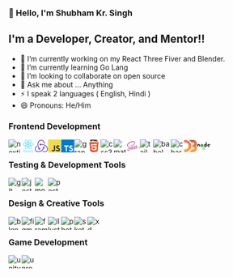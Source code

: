 ### 👋 Hello, I'm Shubham Kr. Singh 

## I'm a Developer, Creator, and Mentor!!

<!-- - ✍ You can find my projects here [portfolio] -->
- 🔭 I’m currently working on my React Three Fiver and Blender.
- 🌱 I’m currently learning Go Lang
- 👯 I’m looking to collaborate on open source
- 💬 Ask me about ... Anything
- ⚡ I speak 2 languages ( English, Hindi )
- 😄 Pronouns: He/Him


### Frontend Development

<img src="https://miro.medium.com/v2/resize:fit:720/format:webp/1*yqQpg5pkNNY2NCdcmqVstw.png" alt="nextjs" width="26" height="26" align="left"/>
<img src="https://raw.githubusercontent.com/devicons/devicon/master/icons/react/react-original-wordmark.svg" alt="react" width="26" height="26" align="left"/>
<img src="https://raw.githubusercontent.com/devicons/devicon/master/icons/redux/redux-original.svg" alt="redux" width="26" height="26" align="left"/>
<img src="https://raw.githubusercontent.com/devicons/devicon/master/icons/javascript/javascript-original.svg" alt="javascript" width="26" height="26" align="left"/>
<img src="https://raw.githubusercontent.com/devicons/devicon/master/icons/typescript/typescript-original.svg" alt="typescript" width="26" height="26" align="left"/>
<img src="https://www.vectorlogo.zone/logos/graphql/graphql-icon.svg" alt="graphql" width="26" height="26" align="left"/>
<img src="https://raw.githubusercontent.com/devicons/devicon/master/icons/html5/html5-original-wordmark.svg" alt="html5" width="26" height="26" align="left"/>
<img src="https://cdn.pixabay.com/photo/2017/08/05/11/16/logo-2582747_1280.png" alt="css3" width="26" height="26" align="left"/>
<img src="https://raw.githubusercontent.com/prplx/svg-logos/5585531d45d294869c4eaab4d7cf2e9c167710a9/svg/materialize.svg" alt="materialize" width="26" height="26" align="left"/>
<img src="https://raw.githubusercontent.com/devicons/devicon/master/icons/sass/sass-original.svg" alt="sass" width="26" height="26" align="left"/>
<img src="https://www.vectorlogo.zone/logos/tailwindcss/tailwindcss-icon.svg" alt="tailwind" width="26" height="26" align="left"/>
<div>
<img src="https://babeljs.io/img/babel.svg" alt="babel" width="35" height="26" align="left"/>
</div>
<img src="https://www.chartjs.org/media/logo-title.svg" alt="chartjs" width="26" height="26" align="left"/>

<img src="https://raw.githubusercontent.com/devicons/devicon/master/icons/d3js/d3js-original.svg" alt="d3js" width="26" height="26" align="left"/>
<img src="https://raw.githubusercontent.com/devicons/devicon/master/icons/nodejs/nodejs-original-wordmark.svg" alt="nodejs" width="26" height="26" align="left"/>
<br />

### Testing & Development Tools

<img src="https://www.vectorlogo.zone/logos/git-scm/git-scm-icon.svg" alt="git" width="26" height="26" align="left"/>
<img src="https://www.vectorlogo.zone/logos/jestjsio/jestjsio-icon.svg" alt="jest" width="26" height="26" align="left"/>
<img src="https://www.vectorlogo.zone/logos/mochajs/mochajs-icon.svg" alt="mocha" width="26" height="26" align="left"/>
<img src="https://www.vectorlogo.zone/logos/getpostman/getpostman-icon.svg" alt="postman" width="26" height="26" align="left"/>

<br />

### Design & Creative Tools


<img src="https://download.blender.org/branding/community/blender_community_badge_white.svg" alt="blender" width="26" height="26" align="left"/>
<img src="https://www.vectorlogo.zone/logos/figma/figma-icon.svg" alt="figma" width="26" height="26" align="left"/>
<img src="https://www.vectorlogo.zone/logos/framer/framer-icon.svg" alt="framer" width="26" height="26" align="left"/>
<img src="https://www.vectorlogo.zone/logos/adobe_illustrator/adobe_illustrator-icon.svg" alt="illustrator" width="26" height="26" align="left"/>
<img src="https://upload.wikimedia.org/wikipedia/commons/thumb/a/af/Adobe_Photoshop_CC_icon.svg/512px-Adobe_Photoshop_CC_icon.svg.png" alt="photoshop" width="26" height="26" align="left"/>
<img src="https://www.vectorlogo.zone/logos/sketchapp/sketchapp-icon.svg" alt="sketch" width="26" height="26" align="left"/>
<img src="https://helpx.adobe.com/content/dam/help/mnemonics/xd_app_RGB_2017.svg" alt="xd" width="26" height="26" align="left"/>

<br />


### Game Development

<img src="https://www.vectorlogo.zone/logos/unity3d/unity3d-icon.svg" alt="unity" width="26" height="26" align="left"/>
<img src="https://raw.githubusercontent.com/kenangundogan/fontisto/036b7eca71aab1bef8e6a0518f7329f13ed62f6b/icons/svg/brand/unreal-engine.svg" alt="unreal" width="26" height="26" align="left"/>



